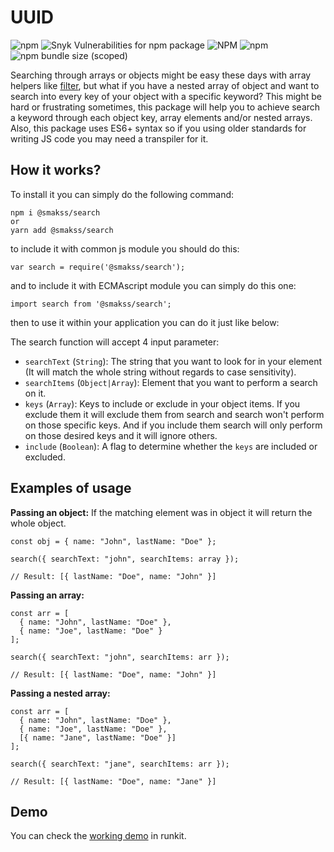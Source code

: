 # UUID

![npm](https://img.shields.io/npm/v/@smakss/search) ![Snyk Vulnerabilities for npm package](https://img.shields.io/snyk/vulnerabilities/npm/@smakss/search) ![NPM](https://img.shields.io/npm/l/@smakss/search) ![npm](https://img.shields.io/npm/dt/@smakss/search) ![npm bundle size (scoped)](https://img.shields.io/bundlephobia/min/@smakss/search)

Searching through arrays or objects might be easy these days with array helpers like [filter](https://developer.mozilla.org/en-US/docs/Web/JavaScript/Reference/Global_Objects/Array/filter), but what if you have a nested array of object and want to search into every key of your object with a specific keyword? This might be hard or frustrating sometimes, this package will help you to achieve search a keyword through each object key, array elements and/or nested arrays. Also, this package uses ES6+ syntax so if you using older standards for writing JS code you may need a transpiler for it.

## How it works?

To install it you can simply do the following command:

```
npm i @smakss/search
or
yarn add @smakss/search
```

to include it with common js module you should do this:

```
var search = require('@smakss/search');
```

and to include it with ECMAscript module you can simply do this one:

```
import search from '@smakss/search';
```

then to use it within your application you can do it just like below:

The search function will accept 4 input parameter:

- `searchText` (`String`): The string that you want to look for in your element (It will match the whole string without regards to case sensitivity).
- `searchItems` (`Object|Array`): Element that you want to perform a search on it.
- `keys` (`Array`): Keys to include or exclude in your object items. If you exclude them it will exclude them from search and search won't perform on those specific keys. And if you include them search will only perform on those desired keys and it will ignore others.
- `include` (`Boolean`): A flag to determine whether the `keys` are included or excluded. 

## Examples of usage

**Passing an object:**
If the matching element was in object it will return the whole object.
```
const obj = { name: "John", lastName: "Doe" };

search({ searchText: "john", searchItems: array });

// Result: [{ lastName: "Doe", name: "John" }]
```

**Passing an array:**
```
const arr = [
  { name: "John", lastName: "Doe" },
  { name: "Joe", lastName: "Doe" }
];

search({ searchText: "john", searchItems: arr });

// Result: [{ lastName: "Doe", name: "John" }]
```

**Passing a nested array:**
```
const arr = [
  { name: "John", lastName: "Doe" },
  { name: "Joe", lastName: "Doe" },
  [{ name: "Jane", lastName: "Doe" }]
];

search({ searchText: "jane", searchItems: arr });

// Result: [{ lastName: "Doe", name: "Jane" }]
```

## Demo

You can check the [working demo](https://runkit.com/smakss/search) in runkit.